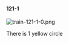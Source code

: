 #### 121-1
![train-121-1-0.png](https://github.com/lil-lab/nlvr/raw/master/nlvr/train/images/57/train-121-1-0.png "train-121-1-0.png")

There is 1 yellow circle